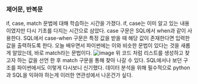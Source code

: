 ### 제어문, 반복문

if, case, match 문법에 대해 학습하는 시간을 가졌다. 
if, case는 이미 알고 있는 내용이였지만 다시 기초를 다지는 시간으로 삼았다. case 구문은 SQL에서 when과 같이 사용한다. SQL에서 case-when 구문은  특정 값을 받을 때 해당 값이 존재한다면 입력한 값을 출력하도록 한다. 
오늘 배우면서 파이썬에는 이와 비슷한 문법이 있다는 것을 새롭게 알았는데, 바로 match라는 문법이다. 
![image](https://github.com/HuiseongK/WooriFIS/assets/118725086/31c433dc-88d3-4532-9733-ce3ccc8574ec)
위 코드 처럼 리스트를 생성하고 찾고자 하는 값을 선언 한 후 match 구문을 통해 찾아 나갈 수 있다. SQL에서나 보던 구조를 파이썬에서도 이렇게 다시보니 신기했다. 데이터 분석을 위해 필수적으로 python과 SQL을 익혀야 하는게
이러한 연관성에서 나온건가 싶다. 

